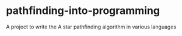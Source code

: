 # pathfinding-into-programming
A project to write the A star pathfinding algorithm in various languages
